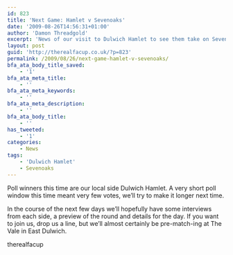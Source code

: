 ```yaml
---
id: 823
title: 'Next Game: Hamlet v Sevenoaks'
date: '2009-08-26T14:56:31+01:00'
author: 'Damon Threadgold'
excerpt: 'News of our visit to Dulwich Hamlet to see them take on Sevenoaks Town in the Preliminary Round.'
layout: post
guid: 'http://therealfacup.co.uk/?p=823'
permalink: /2009/08/26/next-game-hamlet-v-sevenoaks/
bfa_ata_body_title_saved:
    - '1'
bfa_ata_meta_title:
    - ''
bfa_ata_meta_keywords:
    - ''
bfa_ata_meta_description:
    - ''
bfa_ata_body_title:
    - ''
has_tweeted:
    - '1'
categories:
    - News
tags:
    - 'Dulwich Hamlet'
    - Sevenoaks
---
```


Poll winners this time are our local side Dulwich Hamlet. A very short poll window this time meant very few votes, we’ll try to make it longer next time.

In the course of the next few days we’ll hopefully have some interviews from each side, a preview of the round and details for the day. If you want to join us, drop us a line, but we’ll almost certainly be pre-match-ing at The Vale in East Dulwich.

therealfacup